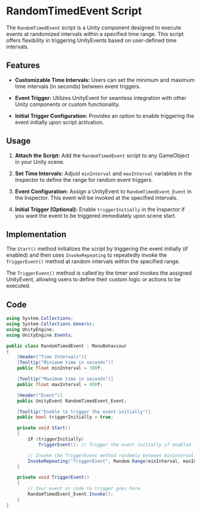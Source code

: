 # RandomTimedEvent Script

The `RandomTimedEvent` script is a Unity component designed to execute events at randomized intervals within a specified time range. This script offers flexibility in triggering UnityEvents based on user-defined time intervals.

## Features

- **Customizable Time Intervals:** Users can set the minimum and maximum time intervals (in seconds) between event triggers.
  
- **Event Trigger:** Utilizes UnityEvent for seamless integration with other Unity components or custom functionality.
  
- **Initial Trigger Configuration:** Provides an option to enable triggering the event initially upon script activation.

## Usage

1. **Attach the Script:** Add the `RandomTimedEvent` script to any GameObject in your Unity scene.

2. **Set Time Intervals:** Adjust `minInterval` and `maxInterval` variables in the Inspector to define the range for random event triggers.

3. **Event Configuration:** Assign a UnityEvent to `RandomTimedEvent_Event` in the Inspector. This event will be invoked at the specified intervals.

4. **Initial Trigger (Optional):** Enable `triggerInitially` in the Inspector if you want the event to be triggered immediately upon scene start.

## Implementation

The `Start()` method initializes the script by triggering the event initially (if enabled) and then uses `InvokeRepeating` to repeatedly invoke the `TriggerEvent()` method at random intervals within the specified range.

The `TriggerEvent()` method is called by the timer and invokes the assigned UnityEvent, allowing users to define their custom logic or actions to be executed.

## Code

```csharp
using System.Collections;
using System.Collections.Generic;
using UnityEngine;
using UnityEngine.Events;

public class RandomTimedEvent : MonoBehaviour
{
    [Header("Time Intervals")]
    [Tooltip("Minimum time in seconds")]
    public float minInterval = 300f;

    [Tooltip("Maximum time in seconds")]
    public float maxInterval = 600f;

    [Header("Event")]
    public UnityEvent RandomTimedEvent_Event;

    [Tooltip("Enable to trigger the event initially")]
    public bool triggerInitially = true;

    private void Start()
    {
        if (triggerInitially)
            TriggerEvent(); // Trigger the event initially if enabled

        // Invoke the TriggerEvent method randomly between minInterval and maxInterval
        InvokeRepeating("TriggerEvent", Random.Range(minInterval, maxInterval), Random.Range(minInterval, maxInterval));
    }

    private void TriggerEvent()
    {
        // Your event or code to trigger goes here
        RandomTimedEvent_Event.Invoke();
    }
}
